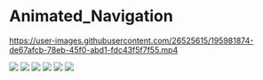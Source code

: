 # Animated_Navigation




https://user-images.githubusercontent.com/26525615/195981874-de67afcb-78eb-45f0-abd1-fdc43f5f7f55.mp4




![](https://pbs.twimg.com/media/FfFpOVxXEAAl13-?format=jpg&name=large )
![]( https://pbs.twimg.com/media/FfFpQCXXEAM-bsx?format=jpg&name=large)
![]( https://pbs.twimg.com/media/FfFpRf5XgAAYkxd?format=jpg&name=large)
![](https://pbs.twimg.com/media/FfFpTMbXEAETG9d?format=jpg&name=large )
![](https://pbs.twimg.com/media/FfFpVauWAAMuafK?format=jpg&name=large )
![](https://pbs.twimg.com/media/FfGql2DXoAEX81H?format=png&name=large)














